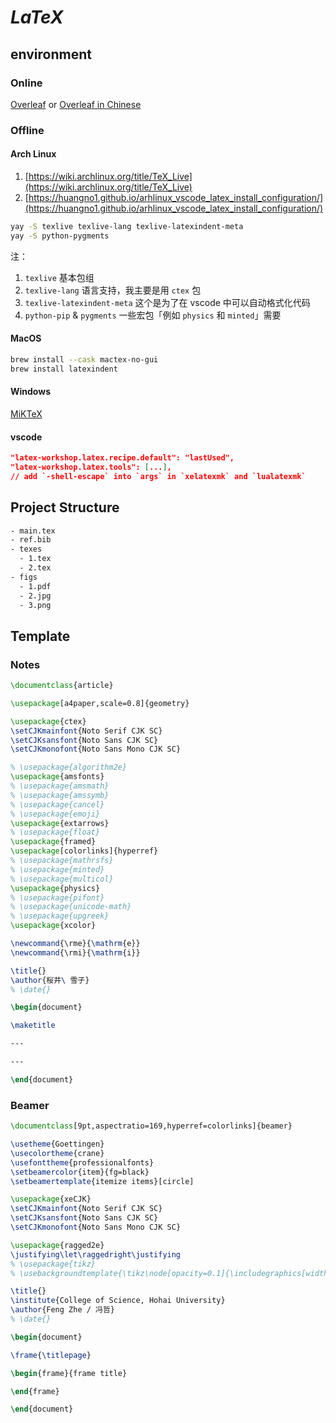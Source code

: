 # $LaTeX$

## environment

### Online

[Overleaf](https://www.overleaf.com/) or [Overleaf in Chinese](https://cn.overleaf.com/)

### Offline

#### Arch Linux

1. [https://wiki.archlinux.org/title/TeX_Live](https://wiki.archlinux.org/title/TeX_Live)
2. [https://huangno1.github.io/arhlinux_vscode_latex_install_configuration/](https://huangno1.github.io/arhlinux_vscode_latex_install_configuration/)


```sh
yay -S texlive texlive-lang texlive-latexindent-meta
yay -S python-pygments
```

注：

1. `texlive` 基本包组
2. `texlive-lang` 语言支持，我主要是用 `ctex` 包
3. `texlive-latexindent-meta` 这个是为了在 vscode 中可以自动格式化代码
4. `python-pip` & `pygments` 一些宏包「例如 `physics` 和 `minted`」需要

#### MacOS

```sh
brew install --cask mactex-no-gui
brew install latexindent
```

#### Windows

[MiKTeX](https://miktex.org/)

#### vscode

```json
"latex-workshop.latex.recipe.default": "lastUsed",
"latex-workshop.latex.tools": [...],
// add `-shell-escape` into `args` in `xelatexmk` and `lualatexmk`
```


## Project Structure

```sh
- main.tex
- ref.bib
- texes
  - 1.tex
  - 2.tex
- figs
  - 1.pdf
  - 2.jpg
  - 3.png
```

## Template

### Notes

```latex
\documentclass{article}

\usepackage[a4paper,scale=0.8]{geometry}

\usepackage{ctex}
\setCJKmainfont{Noto Serif CJK SC}
\setCJKsansfont{Noto Sans CJK SC}
\setCJKmonofont{Noto Sans Mono CJK SC}

% \usepackage{algorithm2e}
\usepackage{amsfonts}
% \usepackage{amsmath}
% \usepackage{amssymb}
% \usepackage{cancel}
% \usepackage{emoji}
\usepackage{extarrows}
% \usepackage{float}
\usepackage{framed}
\usepackage[colorlinks]{hyperref}
% \usepackage{mathrsfs}
% \usepackage{minted}
% \usepackage{multicol}
\usepackage{physics}
% \usepackage{pifont}
% \usepackage{unicode-math}
% \usepackage{upgreek}
\usepackage{xcolor}

\newcommand{\rme}{\mathrm{e}}
\newcommand{\rmi}{\mathrm{i}}

\title{}
\author{桜井\ 雪子}
% \date{}

\begin{document}

\maketitle

---

---

\end{document}
```

### Beamer

```latex
\documentclass[9pt,aspectratio=169,hyperref=colorlinks]{beamer}

\usetheme{Goettingen}
\usecolortheme{crane}
\usefonttheme{professionalfonts}
\setbeamercolor{item}{fg=black}
\setbeamertemplate{itemize items}[circle]

\usepackage{xeCJK}
\setCJKmainfont{Noto Serif CJK SC}
\setCJKsansfont{Noto Sans CJK SC}
\setCJKmonofont{Noto Sans Mono CJK SC}

\usepackage{ragged2e}
\justifying\let\raggedright\justifying
% \usepackage{tikz}
% \usebackgroundtemplate{\tikz\node[opacity=0.1]{\includegraphics[width=\paperwidth]{background.jpeg}};}

\title{}
\institute{College of Science, Hohai University}
\author{Feng Zhe / 冯哲}
% \date{}

\begin{document}

\frame{\titlepage}

\begin{frame}{frame title}

\end{frame}

\end{document}
```

